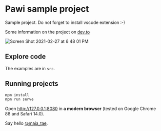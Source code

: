 # Pawi sample project

Sample project. Do not forget to install vscode extension :-)

Some information on the project on [dev.to](https://dev.to/maia_tae/visual-live-coding-proof-of-concept-1o7l)

![Screen Shot 2021-02-27 at 6 48 01 PM](https://user-images.githubusercontent.com/79422935/109376981-0e93f980-792d-11eb-97a3-5978224e8642.png)

## Explore code

The examples are in `src`.

## Running projects

```sh
npm install
npm run serve
```

Open http://127.0.0.1:8080 in **a modern browser** (tested on Google Chrome 88 and Safari 14.0).

Say hello [@maia_tae](https://twitter.com/maia_tae).
